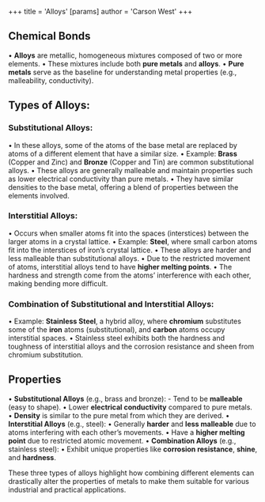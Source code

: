 +++
 title = 'Alloys'
[params]
	author = 'Carson West'
+++
## Chemical Bonds
• **Alloys** are metallic, homogeneous mixtures composed of two or more elements.
• These mixtures include both **pure metals** and **alloys**.
• **Pure metals** serve as the baseline for understanding metal properties (e.g., malleability, conductivity).

## **Types of Alloys:**

### **Substitutional Alloys:**

• In these alloys, some of the atoms of the base metal are replaced by atoms of a different element that have a similar size.
• Example: **Brass** (Copper and Zinc) and **Bronze** (Copper and Tin) are common substitutional alloys.
• These alloys are generally malleable and maintain properties such as lower electrical conductivity than pure metals.
• They have similar densities to the base metal, offering a blend of properties between the elements involved.

###  **Interstitial Alloys:**
• Occurs when smaller atoms fit into the spaces (interstices) between the larger atoms in a crystal lattice.
• Example: **Steel**, where small carbon atoms fit into the interstices of iron’s crystal lattice.
• These alloys are harder and less malleable than substitutional alloys.
• Due to the restricted movement of atoms, interstitial alloys tend to have **higher melting points**.
• The hardness and strength come from the atoms’ interference with each other, making bending more difficult.

### **Combination of Substitutional and Interstitial Alloys:**

• Example: **Stainless Steel**, a hybrid alloy, where **chromium** substitutes some of the **iron** atoms (substitutional), and **carbon** atoms occupy interstitial spaces.
• Stainless steel exhibits both the hardness and toughness of interstitial alloys and the corrosion resistance and sheen from chromium substitution.


## Properties

• **Substitutional Alloys** (e.g., brass and bronze):
	- Tend to be **malleable** (easy to shape).
	• Lower **electrical conductivity** compared to pure metals.
	• **Density** is similar to the pure metal from which they are derived.
• **Interstitial Alloys** (e.g., steel):
	• Generally **harder** and **less malleable** due to atoms interfering with each other’s movements.
	• Have a **higher melting point** due to restricted atomic movement.
• **Combination Alloys** (e.g., stainless steel):
	• Exhibit unique properties like **corrosion resistance**, **shine**, and **hardness**.


These three types of alloys highlight how combining different elements can drastically alter the properties of metals to make them suitable for various industrial and practical applications.
